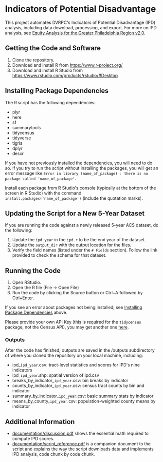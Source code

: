 # Indicators of Potential Disadvantage

This project automates DVRPC's Indicators of Potential Disadvantage (IPD) analysis, including data download, processing, and export. For more on IPD analysis, see [Equity Analysis for the Greater Philadelphia Region v2.0](https://www.dvrpc.org/webmaps/ipd/).

## Getting the Code and Software

1. Clone the repository.
2. Download and install R from https://www.r-project.org/
3. Download and install R Studio from https://www.rstudio.com/products/rstudio/#Desktop

## Installing Package Dependencies

The R script has the following dependencies:

- plyr
- here
- sf
- summarytools
- tidycensus
- tidyverse
- tigris
- dplyr
- descr

If you have not previously installed the dependencies, you will need to do so. If you try to run the script without installing the packages, you will get an error message like
`Error in library (name_of_package) : there is no package called 'name_of_package'`.

Install each package from R Studio's console (typically at the bottom of the screen in R Studio) with the command `install.packages('name_of_package')` (include the quotation marks).

## Updating the Script for a New 5-Year Dataset

If you are running the code against a newly released 5-year ACS dataset, do the following:

1. Update the `ipd_year` in the `ipd.r` to be the end year of the dataset.
2. Update the `output_dir` with the output location for the files.
3. Verify the field names (listed under the `# Fields` section). Follow the link provided to check the schema for that dataset.

## Running the Code

1. Open RStudio.
2. Open the R file (File -> Open File)
3. Run the code by clicking the Source button or Ctrl+A followed by Ctrl+Enter.

If you see an error about packages not being installed, see [Installing Package Dependencies](#installing-package-dependencies) above.

Please provide your own API Key (this is required for the `tidycensus` package, not the Census API), you may get another one [here](https://api.census.gov/data/key_signup.html).

### Outputs

After the code has finished, outputs are saved in the /outputs subdirectory of where you cloned the repository on your local machine, including:

- ipd_`ipd_year`.csv: tract-level statistics and scores for IPD's nine indicators
- ipd_`ipd_year`.shp: spatial version of ipd.csv
- breaks_by_indicator_`ipd_year`.csv: bin breaks by indicator
- counts_by_indicator_`ipd_year`.csv: census tract counts by bin and indicator
- summary_by_indicator_`ipd_year`.csv: basic summary stats by indicator
- means_by_county_`ipd_year`.csv: population-weighted county means by indicator

## Additional Information

- [documentation/discussion.pdf](https://github.com/dvrpc/ipd/blob/master/documentation/discussion.pdf) shows the essential math required to compute IPD scores.
- [documentation/script_reference.pdf](https://github.com/dvrpc/ipd/blob/master/documentation/script_reference.pdf) is a companion document to the script and explains the way the script downloads data and implements IPD analysis, code chunk by code chunk.
